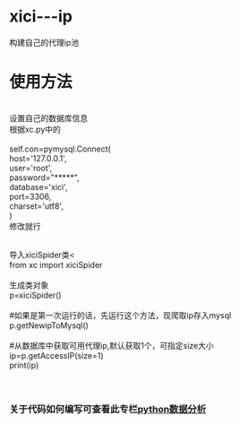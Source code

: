 # xici---ip
构建自己的代理ip池<br>
<h1>使用方法</h1><br>
设置自己的数据库信息<br>
根据xc.py中的<br><br>
self.con=pymysql.Connect(<br>
            host='127.0.0.1',<br>
            user='root',<br>
            password="*****",<br>
            database='xici',<br>
            port=3306,<br>
            charset='utf8',<br>
        )<br>
        修改就行<br><br>

导入xiciSpider类<<br>
from xc import xiciSpider<br><br>
生成类对象<br>
p=xiciSpider()<br><br>
#如果是第一次运行的话，先运行这个方法，现爬取ip存入mysql<br>
p.getNewipToMysql()<br><br>
#从数据库中获取可用代理ip,默认获取1个，可指定size大小<br>
ip=p.getAccessIP(size=1)<br>
print(ip)<br><br><br>

<h3>关于代码如何编写可查看此专栏<a href="https://zhuanlan.zhihu.com/c_99646580">python数据分析</a></h3>
